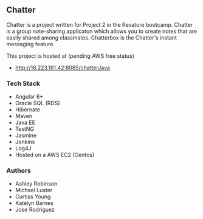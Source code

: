 ## Chatter
Chatter is a project written for Project 2 in the Revature bootcamp. Chatter is a group note-sharing applicaton which allows you to create notes that are easily shared among classmates. Chatterbox is the Chatter's instant messaging feature. 

This project is hosted at (pending AWS free status)
* http://18.223.161.42:8085/chatterJava
### Tech Stack
* Angular 6+
* Oracle SQL (RDS)
* Hibernate
* Maven
* Java EE
* TestNG
* Jasmine
* Jenkins
* Log4J
* Hosted on a AWS EC2 (Centos)

### Authors
* Ashley Robinson
* Michael Luster
* Curtiss Young
* Katelyn Barnes
* Jose Rodriguez 



